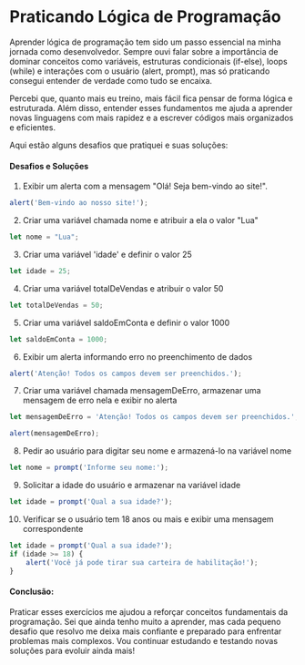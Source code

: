 # Praticando Lógica de Programação

Aprender lógica de programação tem sido um passo essencial na minha jornada como desenvolvedor. Sempre ouvi falar sobre a importância de dominar conceitos como variáveis, estruturas condicionais (if-else), loops (while) e interações com o usuário (alert, prompt), mas só praticando consegui entender de verdade como tudo se encaixa.

Percebi que, quanto mais eu treino, mais fácil fica pensar de forma lógica e estruturada. Além disso, entender esses fundamentos me ajuda a aprender novas linguagens com mais rapidez e a escrever códigos mais organizados e eficientes.

Aqui estão alguns desafios que pratiquei e suas soluções:

#### Desafios e Soluções

1) Exibir um alerta com a mensagem "Olá! Seja bem-vindo ao site!".

```js
alert('Bem-vindo ao nosso site!');
```

2) Criar uma variável chamada nome e atribuir a ela o valor "Lua"

```js
let nome = "Lua";
```
3) Criar uma variável 'idade' e definir o valor 25

```js
let idade = 25;
```

4) Criar uma variável totalDeVendas e atribuir o valor 50

```js
let totalDeVendas = 50;
```

5) Criar uma variável saldoEmConta e definir o valor 1000

```js
let saldoEmConta = 1000;
```

6) Exibir um alerta informando erro no preenchimento de dados

```js
alert('Atenção! Todos os campos devem ser preenchidos.');
```

7) Criar uma variável chamada mensagemDeErro, armazenar uma mensagem de erro nela e exibir no alerta

```js
let mensagemDeErro = 'Atenção! Todos os campos devem ser preenchidos.';

alert(mensagemDeErro);
```


8) Pedir ao usuário para digitar seu nome e armazená-lo na variável nome

```js
let nome = prompt('Informe seu nome:');
```

9) Solicitar a idade do usuário e armazenar na variável idade

```js
let idade = prompt('Qual a sua idade?');
```

10) Verificar se o usuário tem 18 anos ou mais e exibir uma mensagem correspondente

```js
let idade = prompt('Qual a sua idade?');
if (idade >= 18) {
    alert('Você já pode tirar sua carteira de habilitação!');
}
```

#### Conclusão:
Praticar esses exercícios me ajudou a reforçar conceitos fundamentais da programação. Sei que ainda tenho muito a aprender, mas cada pequeno desafio que resolvo me deixa mais confiante e preparado para enfrentar problemas mais complexos. Vou continuar estudando e testando novas soluções para evoluir ainda mais!


